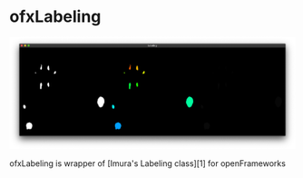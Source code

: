 ofxLabeling
===========

![ofxLabeling](aa.png)

ofxLabeling is wrapper of [Imura's Labeling class][1] for openFrameworks
